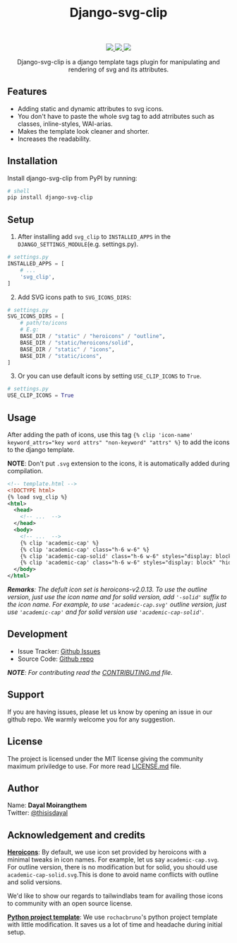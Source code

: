 <h1 align="center">
  <br>
  <br>
  Django-svg-clip
  <br>
  <br>
</h1>

<div align="center">
  <a href="https://codecov.io/gh/thisisdayal/svg-clip" >
    <img src="https://codecov.io/gh/thisisdayal/svg-clip/branch/main/graph/badge.svg?token=VPY6PPFO1I"/>
  </a>
  <a href="https://github.com/thisisdayal/svg-clip/actions/workflows/main.yml">
    <img src="https://github.com/thisisdayal/svg-clip/actions/workflows/main.yml/badge.svg"/>
  </a>
  <a href="https://github.com/thisisdayal/svg-clip/actions/workflows/release.yml">
    <img src="https://github.com/thisisdayal/svg-clip/actions/workflows/release.yml/badge.svg"/>
  </a>
</div>

<p align="center">Django-svg-clip is a django template tags plugin for manipulating and rendering of svg and its attributes.</p>

## Features

- Adding static and dynamic attributes to svg icons.
- You don't have to paste the whole svg tag to add atrributes such as classes, inline-styles, WAI-arias.
- Makes the template look cleaner and shorter.
- Increases the readability.

## Installation

Install django-svg-clip from PyPI by running:

```bash
# shell
pip install django-svg-clip
```

## Setup

1. After installing add `svg_clip` to `INSTALLED_APPS` in the `DJANGO_SETTINGS_MODULE`(e.g. settings.py).

```python
# settings.py
INSTALLED_APPS = [
    # ...
    'svg_clip',
]
```

2. Add SVG icons path to `SVG_ICONS_DIRS`:

```python
# settings.py
SVG_ICONS_DIRS = [
    # path/to/icons
    # E.g:
    BASE_DIR / "static" / "heroicons" / "outline",
    BASE_DIR / "static/heroicons/solid",
    BASE_DIR / "static" / "icons",
    BASE_DIR / "static/icons",
]
```

3. Or you can use default icons by setting `USE_CLIP_ICONS` to `True`.

```python
# settings.py
USE_CLIP_ICONS = True
```

## Usage

After adding the path of icons, use this tag `{% clip 'icon-name' keyword_attrs="key word attrs" "non-keyword" "attrs" %}` to add the icons to the django template.

**NOTE**: Don't put `.svg` extension to the icons, it is automatically added during compilation.

```xml
<!-- template.html -->
<!DOCTYPE html>
{% load svg_clip %}
<html>
  <head>
    <!-- ...  -->
  </head>
  <body>
    <!-- ...  -->
    {% clip 'academic-cap' %}
    {% clip 'academic-cap' class="h-6 w-6" %}
    {% clip 'academic-cap-solid' class="h-6 w-6" styles="display: block" %}
    {% clip 'academic-cap' class="h-6 w-6" styles="display: block" "hidden" %}
  </body>
</html>
```

_**Remarks**: The defult icon set is heroicons-v2.0.13. To use the outline version, just use the icon name and for solid version, add `'-solid'` suffix to the icon name. For example, to use `'academic-cap.svg'` outline version, just use `'academic-cap'` and for solid version use `'academic-cap-solid'`._

## Development

- Issue Tracker: [Github Issues](https://github.com/thisisdayal/svg-clip/issues)
- Source Code: [Github repo](https://github.com/thisisdayal/svg-clip/)

_**NOTE**: For contributing read the [CONTRIBUTING.md](CONTRIBUTING.md) file._

## Support

If you are having issues, please let us know by opening an issue in our github repo. We warmly welcome you for any suggestion.

## License

The project is licensed under the MIT license giving the community maximum priviledge to use. For more read [LICENSE.md](LICENSE.md) file.

## Author

Name: **Dayal Moirangthem**\
Twitter: [@thisisdayal](https://twitter.com/thisisdayal)

## Acknowledgement and credits

[**Heroicons**](https://heroicons.com/): By default, we use icon set provided by heroicons with a minimal tweaks in icon names. For example, let us say `academic-cap.svg`. For outline version, there is no modification but for solid, you should use `academic-cap-solid.svg`.This is done to avoid name conflicts with outline and solid versions.

We'd like to show our regards to tailwindlabs team for availing those icons to community with an open source license.

[**Python project template**](https://github.com/rochacbruno/python-project-template/): We use `rochacbruno`'s python project template with little modification. It saves us a lot of time and headache during initial setup.
